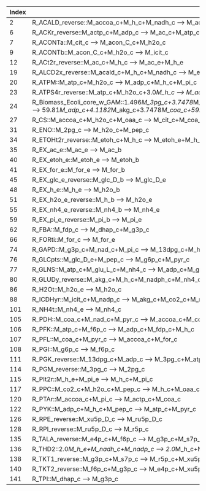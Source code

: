 Index | Reaction | Flux (mmol/gDW-hr)
--- | --- | ---
2 | R_ACALD_reverse::M_accoa_c+M_h_c+M_nadh_c --> M_acald_c+M_coa_c+M_nad_c | 8.472323479412337
6 | R_ACKr_reverse::M_actp_c+M_adp_c --> M_ac_c+M_atp_c | 8.31865531247035
7 | R_ACONTa::M_cit_c --> M_acon_C_c+M_h2o_c | 0.22779965006005656
9 | R_ACONTb::M_acon_C_c+M_h2o_c --> M_icit_c | 0.22779965006005656
12 | R_ACt2r_reverse::M_ac_c+M_h_c --> M_ac_e+M_h_e | 8.31865531247035
19 | R_ALCD2x_reverse::M_acald_c+M_h_c+M_nadh_c --> M_etoh_c+M_nad_c | 8.472323479412337
20 | R_ATPM::M_atp_c+M_h2o_c --> M_adp_c+M_h_c+M_pi_c | 8.39
23 | R_ATPS4r_reverse::M_atp_c+M_h2o_c+3.0*M_h_c --> M_adp_c+4.0*M_h_e+M_pi_c | 5.3033012479092045
24 | R_Biomass_Ecoli_core_w_GAM::1.496*M_3pg_c+3.7478*M_accoa_c+59.81*M_atp_c+0.361*M_e4p_c+0.0709*M_f6p_c+0.129*M_g3p_c+0.205*M_g6p_c+0.2557*M_gln_L_c+4.9414*M_glu_L_c+59.81*M_h2o_c+3.547*M_nad_c+13.0279*M_nadph_c+1.7867*M_oaa_c+0.5191*M_pep_c+2.8328*M_pyr_c+0.8977*M_r5p_c --> 59.81*M_adp_c+4.1182*M_akg_c+3.7478*M_coa_c+59.81*M_h_c+3.547*M_nadh_c+13.0279*M_nadp_c+59.81*M_pi_c | 0.21114065257211656
27 | R_CS::M_accoa_c+M_h2o_c+M_oaa_c --> M_cit_c+M_coa_c+M_h_c | 0.22779965006005656
31 | R_ENO::M_2pg_c --> M_h2o_c+M_pep_c | 19.122858387019658
34 | R_ETOHt2r_reverse::M_etoh_c+M_h_c --> M_etoh_e+M_h_e | 8.472323479412337
35 | R_EX_ac_e::M_ac_e --> M_ac_b | 8.31865531247035
40 | R_EX_etoh_e::M_etoh_e --> M_etoh_b | 8.472323479412337
41 | R_EX_for_e::M_for_e --> M_for_b | 17.43284637570192
45 | R_EX_glc_e_reverse::M_glc_D_b --> M_glc_D_e | 10.0
48 | R_EX_h_e::M_h_e --> M_h2o_b | 29.98698317876892
51 | R_EX_h2o_e_reverse::M_h_b --> M_h2o_e | 6.934290509816009
55 | R_EX_nh4_e_reverse::M_nh4_b --> M_nh4_e | 1.1513077503452371
59 | R_EX_pi_e_reverse::M_pi_b --> M_pi_e | 0.7767231186170472
62 | R_FBA::M_fdp_c --> M_dhap_c+M_g3p_c | 9.789978392886516
66 | R_FORti::M_for_c --> M_for_e | 17.43284637570192
74 | R_GAPD::M_g3p_c+M_nad_c+M_pi_c --> M_13dpg_c+M_h_c+M_nadh_c | 19.438724803267544
76 | R_GLCpts::M_glc_D_e+M_pep_c --> M_g6p_c+M_pyr_c | 10.0
77 | R_GLNS::M_atp_c+M_glu_L_c+M_nh4_c --> M_adp_c+M_gln_L_c+M_h_c+M_pi_c | 0.0539886648626902
80 | R_GLUDy_reverse::M_akg_c+M_h_c+M_nadph_c+M_nh4_c --> M_glu_L_c+M_h2o_c+M_nadp_c | 1.097319085482547
86 | R_H2Ot::M_h2o_e --> M_h2o_c | 6.934290509816009
88 | R_ICDHyr::M_icit_c+M_nadp_c --> M_akg_c+M_co2_c+M_nadph_c | 0.22779965006005656
101 | R_NH4t::M_nh4_e --> M_nh4_c | 1.1513077503452371
105 | R_PDH::M_coa_c+M_nad_c+M_pyr_c --> M_accoa_c+M_co2_c+M_nadh_c | 0.3772450039506007
106 | R_PFK::M_atp_c+M_f6p_c --> M_adp_c+M_fdp_c+M_h_c | 9.789978392886516
107 | R_PFL::M_coa_c+M_pyr_c --> M_accoa_c+M_for_c | 17.43284637570192
108 | R_PGI::M_g6p_c --> M_f6p_c | 9.956716166222716
111 | R_PGK_reverse::M_13dpg_c+M_adp_c --> M_3pg_c+M_atp_c | 19.438724803267544
114 | R_PGM_reverse::M_3pg_c --> M_2pg_c | 19.122858387019658
115 | R_PIt2r::M_h_e+M_pi_e --> M_h_c+M_pi_c | 0.7767231186170472
117 | R_PPC::M_co2_c+M_h2o_c+M_pep_c --> M_h_c+M_oaa_c+M_pi_c | 0.6050446540106572
120 | R_PTAr::M_accoa_c+M_pi_c --> M_actp_c+M_coa_c | 8.31865531247035
122 | R_PYK::M_adp_c+M_h_c+M_pep_c --> M_atp_c+M_pyr_c | 8.408210620258814
126 | R_RPE_reverse::M_xu5p_D_c --> M_ru5p_D_c | 0.1517679010688374
128 | R_RPI_reverse::M_ru5p_D_c --> M_r5p_c | 0.1517679010688374
135 | R_TALA_reverse::M_e4p_c+M_f6p_c --> M_g3p_c+M_s7p_c | 0.03777306274515166
136 | R_THD2::2.0*M_h_e+M_nadh_c+M_nadp_c --> 2.0*M_h_c+M_nad_c+M_nadph_c | 3.6202387430667677
138 | R_TKT1_reverse::M_g3p_c+M_s7p_c --> M_r5p_c+M_xu5p_D_c | 0.03777306274515166
140 | R_TKT2_reverse::M_f6p_c+M_g3p_c --> M_e4p_c+M_xu5p_D_c | 0.11399483832368573
141 | R_TPI::M_dhap_c --> M_g3p_c | 9.789978392886516
